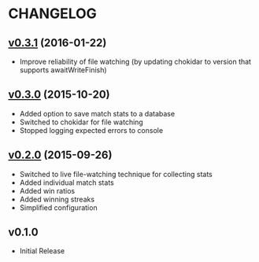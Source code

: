 CHANGELOG
=========

## [v0.3.1](https://github.com/zpchavez/towerfall-stats/compare/v0.3.0...v0.3.1) (2016-01-22)
* Improve reliability of file watching (by updating chokidar to version that supports awaitWriteFinish)

## [v0.3.0](https://github.com/zpchavez/towerfall-stats/compare/v0.2.0...v0.3.0) (2015-10-20)
* Added option to save match stats to a database
* Switched to chokidar for file watching
* Stopped logging expected errors to console

## [v0.2.0](https://github.com/zpchavez/towerfall-stats/compare/v0.1.0...v0.2.0) (2015-09-26)

* Switched to live file-watching technique for collecting stats
* Added individual match stats
* Added win ratios
* Added winning streaks
* Simplified configuration

## v0.1.0

* Initial Release